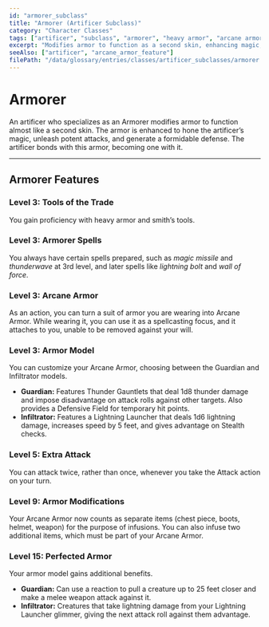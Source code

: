 ```yaml
---
id: "armorer_subclass"
title: "Armorer (Artificer Subclass)"
category: "Character Classes"
tags: ["artificer", "subclass", "armorer", "heavy armor", "arcane armor", "guardian", "infiltrator"]
excerpt: "Modifies armor to function as a second skin, enhancing magic, defense, and unleashing potent attacks."
seeAlso: ["artificer", "arcane_armor_feature"]
filePath: "/data/glossary/entries/classes/artificer_subclasses/armorer.md"
---
```

# Armorer
An artificer who specializes as an Armorer modifies armor to function almost like a second skin. The armor is enhanced to hone the artificer’s magic, unleash potent attacks, and generate a formidable defense. The artificer bonds with this armor, becoming one with it.

---
## Armorer Features

### Level 3: Tools of the Trade
You gain proficiency with heavy armor and smith’s tools.

### Level 3: Armorer Spells
You always have certain spells prepared, such as *magic missile* and *thunderwave* at 3rd level, and later spells like *lightning bolt* and *wall of force*.

### Level 3: Arcane Armor
As an action, you can turn a suit of armor you are wearing into Arcane Armor. While wearing it, you can use it as a spellcasting focus, and it attaches to you, unable to be removed against your will.

### Level 3: Armor Model
You can customize your Arcane Armor, choosing between the Guardian and Infiltrator models.
- **Guardian:** Features Thunder Gauntlets that deal 1d8 thunder damage and impose disadvantage on attack rolls against other targets. Also provides a Defensive Field for temporary hit points.
- **Infiltrator:** Features a Lightning Launcher that deals 1d6 lightning damage, increases speed by 5 feet, and gives advantage on Stealth checks.

### Level 5: Extra Attack
You can attack twice, rather than once, whenever you take the Attack action on your turn.

### Level 9: Armor Modifications
Your Arcane Armor now counts as separate items (chest piece, boots, helmet, weapon) for the purpose of infusions. You can also infuse two additional items, which must be part of your Arcane Armor.

### Level 15: Perfected Armor
Your armor model gains additional benefits.
- **Guardian:** Can use a reaction to pull a creature up to 25 feet closer and make a melee weapon attack against it.
- **Infiltrator:** Creatures that take lightning damage from your Lightning Launcher glimmer, giving the next attack roll against them advantage.
